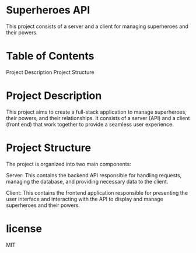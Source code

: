 # Superheroes API
This project consists of a server and a client for managing superheroes and their powers.

# Table of Contents
Project Description
Project Structure

# Project Description
This project aims to create a full-stack application to manage superheroes, their powers, and their relationships. It consists of a server (API) and a client (front end) that work together to provide a seamless user experience.

# Project Structure
The project is organized into two main components:

Server: This contains the backend API responsible for handling requests, managing the database, and providing necessary data to the client.

Client: This contains the frontend application responsible for presenting the user interface and interacting with the API to display and manage superheroes and their powers.

# license 
MIT 